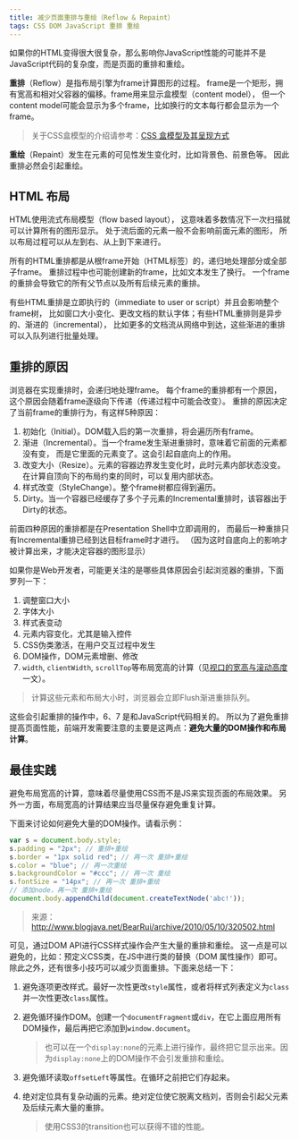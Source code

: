 ```yaml
---
title: 减少页面重排与重绘（Reflow & Repaint）
tags: CSS DOM JavaScript 重排 重绘
---
```


如果你的HTML变得很大很复杂，那么影响你JavaScript性能的可能并不是JavaScript代码的复杂度，而是页面的重排和重绘。

**重排**（Reflow）是指布局引擎为frame计算图形的过程。
frame是一个矩形，拥有宽高和相对父容器的偏移。frame用来显示盒模型（content model），
但一个content model可能会显示为多个frame，比如换行的文本每行都会显示为一个frame。

> 关于CSS盒模型的介绍请参考：[CSS 盒模型及其呈现方式][css-display]

**重绘**（Repaint）发生在元素的可见性发生变化时，比如背景色、前景色等。
因此重排必然会引起重绘。

<!--more-->

## HTML 布局

HTML使用流式布局模型（flow based layout），
这意味着多数情况下一次扫描就可以计算所有的图形显示。
处于流后面的元素一般不会影响前面元素的图形，
所以布局过程可以从左到右、从上到下来进行。

所有的HTML重排都是从根frame开始（HTML标签）的，递归地处理部分或全部子frame。
重排过程中也可能创建新的frame，比如文本发生了换行。
一个frame的重排会导致它的所有父节点以及所有后续元素的重排。

有些HTML重排是立即执行的（immediate to user or script）并且会影响整个frame树，
比如窗口大小变化、更改文档的默认字体；有些HTML重排则是异步的、渐进的（incremental），
比如更多的文档流从网络中到达，这些渐进的重排可以入队列进行批量处理。

## 重排的原因

浏览器在实现重排时，会递归地处理frame。 每个frame的重排都有一个原因，
这个原因会随着frame逐级向下传递（传递过程中可能会改变）。
重排的原因决定了当前frame的重排行为，有这样5种原因：

1. 初始化（Initial）。DOM载入后的第一次重排，将会遍历所有frame。
2. 渐进（Incremental）。当一个frame发生渐进重排时，意味着它前面的元素都没有变，
    而是它里面的元素变了。这会引起自底向上的作用。
3. 改变大小（Resize）。元素的容器边界发生变化时，此时元素内部状态没变。
    在计算自顶向下的布局约束的同时，可以复用内部状态。
4. 样式改变（StyleChange）。整个frame树都应得到遍历。
5. Dirty。当一个容器已经缓存了多个子元素的Incremental重排时，该容器出于Dirty的状态。

前面四种原因的重排都是在Presentation Shell中立即调用的，
而最后一种重排只有Incremental重排已经到达目标frame时才进行。
（因为这时自底向上的影响才被计算出来，才能决定容器的图形显示）

如果你是Web开发者，可能更关注的是哪些具体原因会引起浏览器的重排，下面罗列一下：

1. 调整窗口大小
2. 字体大小
3. 样式表变动
4. 元素内容变化，尤其是输入控件
5. CSS伪类激活，在用户交互过程中发生
6. DOM操作，DOM元素增删、修改
7. `width`, `clientWidth`, `scrollTop`等布局宽高的计算（见[视口的宽高与滚动高度][wh]一文）。

  > 计算这些元素和布局大小时，浏览器会立即Flush渐进重排队列。

这些会引起重排的操作中，6、7 是和JavaScript代码相关的。
所以为了避免重排提高页面性能，前端开发需要注意的主要是这两点：**避免大量的DOM操作和布局计算**。

## 最佳实践

避免布局宽高的计算，意味着尽量使用CSS而不是JS来实现页面的布局效果。
另外一方面，布局宽高的计算结果应当尽量保存避免重复计算。

下面来讨论如何避免大量的DOM操作。请看示例：

```javascript
var s = document.body.style; 
s.padding = "2px"; // 重排+重绘
s.border = "1px solid red"; // 再一次 重排+重绘
s.color = "blue"; // 再一次重绘
s.backgroundColor = "#ccc"; // 再一次 重绘
s.fontSize = "14px"; // 再一次 重排+重绘
// 添加node，再一次 重排+重绘
document.body.appendChild(document.createTextNode('abc!'));
```

> 来源：<http://www.blogjava.net/BearRui/archive/2010/05/10/320502.html>

可见，通过DOM API进行CSS样式操作会产生大量的重排和重绘。
这一点是可以避免的，比如：预定义CSS类，在JS中进行类的替换（DOM 属性操作）即可。
除此之外，还有很多小技巧可以减少页面重排。下面来总结一下：

1. 避免逐项更改样式。最好一次性更改`style`属性，或者将样式列表定义为`class`并一次性更改`class`属性。
2. 避免循环操作DOM。创建一个`documentFragment`或`div`，在它上面应用所有DOM操作，最后再把它添加到`window.document`。
    
    > 也可以在一个`display:none`的元素上进行操作，最终把它显示出来。因为`display:none`上的DOM操作不会引发重排和重绘。
3. 避免循环读取`offsetLeft`等属性。在循环之前把它们存起来。
4. 绝对定位具有复杂动画的元素。绝对定位使它脱离文档刘，否则会引起父元素及后续元素大量的重排。
    
    > 使用CSS3的transition也可以获得不错的性能。

[css-display]: /2015/05/28/css-display.html
[wh]: /2016/04/24/client-height-width.html
